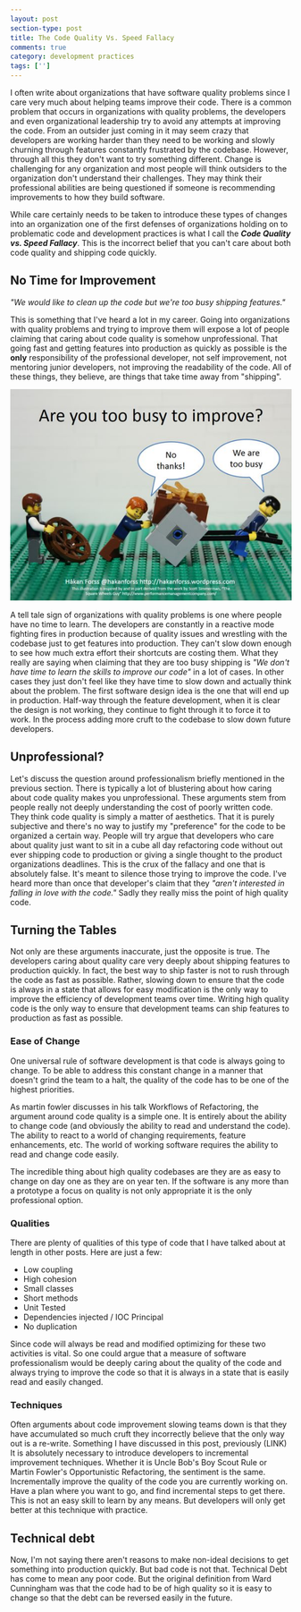```yaml
---
layout: post
section-type: post
title: The Code Quality Vs. Speed Fallacy
comments: true
category: development practices
tags: ['']
---
```


I often write about organizations that have software quality problems since I care very much about helping teams improve their code. There is a common problem that occurs in organizations with quality problems, the developers and even organizational leadership try to avoid any attempts at improving the code. From an outsider just coming in it may seem crazy that developers are working harder than they need to be working and slowly churning through features constantly frustrated by the codebase. However, through all this they don't want to try something different. Change is challenging for any organization and most people will think outsiders to the organization don't understand their challenges. They may think their professional abilities are being questioned if someone is recommending improvements to how they build software.  

While care certainly needs to be taken to introduce these types of changes into an organization one of the first defenses of organizations holding on to problematic code and development practices is what I call the __*Code Quality vs. Speed Fallacy*__. This is the incorrect belief that you can't care about both code quality and shipping code quickly.

## No Time for Improvement

*"We would like to clean up the code but we're too busy shipping features."*

 This is something that I've heard a lot in my career. Going into
organizations with quality problems and trying to improve them will expose a lot of people claiming that caring about code quality is somehow
unprofessional. That going fast and getting features into production as quickly as possible is the **only** responsibility of the professional developer, not self improvement, not mentoring junior developers, not improving the readability of the code. All of these things, they believe, are things that take time away from "shipping".

<img src="/img/lego.jpg" class="img-responsive" />

A tell tale sign of organizations with quality problems is one where people have no time to learn. The developers are constantly in a reactive mode fighting fires in production because of quality issues and wrestling with the codebase just to get features into production. They can't slow down enough to see how much extra effort their shortcuts are costing them. What they really are saying when claiming that they are too busy shipping is *"We don't have time to learn the skills to improve our code"* in a lot of cases. In other cases they just don't feel like they have time to slow down and actually think about the problem. The first software design idea is the one that will end up in production. Half-way through the feature development, when it is clear the design is not working, they continue to fight through it to force it to work. In the process adding more cruft to the codebase to slow down future developers.

## Unprofessional?

Let's discuss the question around professionalism briefly mentioned in the previous section. There is typically a lot of blustering about how caring about code quality makes you unprofessional. These arguments stem from people really not deeply understanding the cost of poorly written code. They think code quality is simply a matter of aesthetics. That it is purely subjective and there's no way to justify my "preference" for the code to be organized a certain way. People will try argue that developers who care about quality just want to sit in a cube all day refactoring code without out ever shipping code to production or giving a single thought to the product organizations deadlines. This is the crux of the fallacy and one that is absolutely false. It's meant to silence those trying to improve the code. I've heard more than once that developer's claim that they *"aren't interested in falling in love with the code."* Sadly they really miss the point of high quality code.

## Turning the Tables

Not only are these arguments inaccurate, just the opposite is true. The developers caring about quality care very deeply about shipping features to production quickly. In fact, the best way to ship faster is not to rush through the code as fast as possible. Rather, slowing down to ensure that the code is always in a state that allows for easy modification is the only way to improve the efficiency of development teams over time. Writing high quality code is the only way to ensure that development teams can ship features to production as fast as possible.

### Ease of Change

One universal rule of software development is that code is always going to change. To be able to address this constant change in a manner that doesn't grind the team to a halt, the quality of the code has to be one of the highest priorities.

As martin fowler discusses in his talk Workflows of Refactoring, the argument around code quality is a simple one. It is entirely about the ability to change code (and obviously the ability to read and understand the code). The ability to react to a world of changing requirements, feature enhancements, etc. The world of working software requires the ability to read and change code easily.

The incredible thing about high quality codebases are they are as easy to change on day one as they are on year ten. If the software is any more than a prototype a focus on quality is not only appropriate it is the only professional option.  

### Qualities

There are plenty of qualities of this type of code that I have talked about at length in other posts.  Here are just a few:
* Low coupling
* High cohesion
* Small classes
* Short methods
* Unit Tested
* Dependencies injected / IOC Principal
* No duplication

Since code will always be read and modified optimizing for these two activities is vital. So one could argue that a measure of software professionalism would be deeply caring about the quality of the code and always trying to improve the code so that it is always in a state that is easily read and easily changed.

### Techniques

Often arguments about code improvement slowing teams down is that they have accumulated so much cruft they incorrectly believe that the only way out is a re-write. Something I have discussed in this post, previously (LINK)
It is absolutely necessary to introduce developers to incremental improvement techniques. Whether it is Uncle Bob's Boy Scout Rule or Martin Fowler's Opportunistic Refactoring, the sentiment is the same. Incrementally improve the quality of the code you are currently working on. Have a plan where you want to go, and find incremental steps to get there. This is not an easy skill to learn by any means. But developers will only get better at this technique with practice.

## Technical debt
Now, I'm not saying there aren't reasons to make non-ideal decisions to get something into production quickly. But bad code is not that. Technical Debt has come to mean any poor code. But the original definition from Ward Cunningham was that the code had to be of high quality so it is easy to change so that the debt can be reversed easily in the future.
